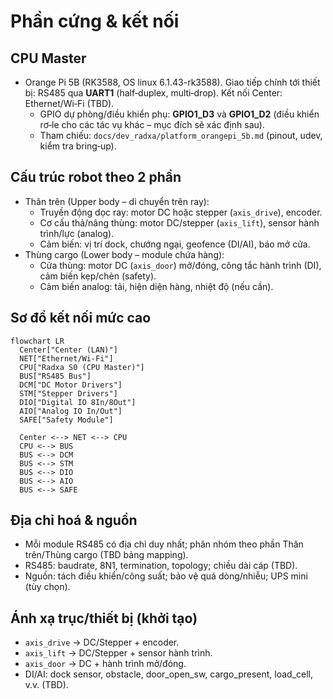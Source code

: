 # Phần cứng & kết nối

## CPU Master
- Orange Pi 5B (RK3588, OS linux 6.1.43-rk3588). Giao tiếp chính tới thiết bị: RS485 qua **UART1** (half‑duplex, multi‑drop). Kết nối Center: Ethernet/Wi‑Fi (TBD).  
  - GPIO dự phòng/điều khiển phụ: **GPIO1_D3** và **GPIO1_D2** (điều khiển rơ‑le cho các tác vụ khác – mục đích sẽ xác định sau).  
  - Tham chiếu: `docs/dev_radxa/platform_orangepi_5b.md` (pinout, udev, kiểm tra bring‑up).

## Cấu trúc robot theo 2 phần
- Thân trên (Upper body – di chuyển trên ray):
  - Truyền động dọc ray: motor DC hoặc stepper (`axis_drive`), encoder.
  - Cơ cấu thả/nâng thùng: motor DC/stepper (`axis_lift`), sensor hành trình/lực (analog).
  - Cảm biến: vị trí dock, chướng ngại, geofence (DI/AI), báo mở cửa.
- Thùng cargo (Lower body – module chứa hàng):
  - Cửa thùng: motor DC (`axis_door`) mở/đóng, công tắc hành trình (DI), cảm biến kẹp/chèn (safety).
  - Cảm biến analog: tải, hiện diện hàng, nhiệt độ (nếu cần).

## Sơ đồ kết nối mức cao
```mermaid
flowchart LR
  Center["Center (LAN)"]
  NET["Ethernet/Wi‑Fi"]
  CPU["Radxa S0 (CPU Master)"]
  BUS["RS485 Bus"]
  DCM["DC Motor Drivers"]
  STM["Stepper Drivers"]
  DIO["Digital IO 8In/8Out"]
  AIO["Analog IO In/Out"]
  SAFE["Safety Module"]

  Center <--> NET <--> CPU
  CPU <--> BUS
  BUS <--> DCM
  BUS <--> STM
  BUS <--> DIO
  BUS <--> AIO
  BUS <--> SAFE
```

## Địa chỉ hoá & nguồn
- Mỗi module RS485 có địa chỉ duy nhất; phân nhóm theo phần Thân trên/Thùng cargo (TBD bảng mapping).
- RS485: baudrate, 8N1, termination, topology; chiều dài cáp (TBD).
- Nguồn: tách điều khiển/công suất; bảo vệ quá dòng/nhiễu; UPS mini (tùy chọn).

## Ánh xạ trục/thiết bị (khởi tạo)
- `axis_drive` → DC/Stepper + encoder.
- `axis_lift` → DC/Stepper + sensor hành trình.
- `axis_door` → DC + hành trình mở/đóng.
- DI/AI: dock sensor, obstacle, door_open_sw, cargo_present, load_cell, v.v. (TBD).
